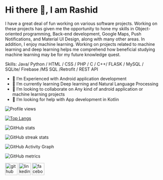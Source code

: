 # Hi there 👋, I am Rashid

I have a great deal of fun working on various software projects. Working on these projects has given me the opportunity to hone my skills in Object-oriented programming, Back-end development, Google Maps, Push Notifications, and Material UI Design, along with many other areas. In addition, I enjoy machine learning. Working on projects related to machine learning and deep learning helps me comprehend how beneficial studying machine learning may be for my future knowledge quest.

Skills: Java/ Python / HTML / CSS / PHP / C / C++/ FLASK / MySQL / SQLite/ Firebase /MS SQL /Retrofit / REST API

- 🔭 I’m Experienced with Android application development 
- 🌱 I’m currently learning Deep learning and Natural Language Processing 
- 👯 I’m looking to collaborate on Any kind of android application or machine learning projects 
- 🤔 I’m looking for help with App development in Kotlin 

![Profile views](https://gpvc.arturio.dev/Abrar1S) 

[![Top Langs](https://github-readme-stats.vercel.app/api/top-langs/?username=Abrar1S&layout=compact&theme=tokyonight)](https://github.com/anuraghazra/github-readme-stats)

![GitHub stats](https://github-readme-stats.vercel.app/api?username=Abrar1S&show_icons=true&theme=tokyonight)  

![GitHub streak stats](https://github-readme-streak-stats.herokuapp.com/?user=Abrar1S&theme=tokyonight)  

![GitHub Activity Graph](https://activity-graph.herokuapp.com/graph?username=Abrar1S&theme=react-dark)

![GitHub metrics](https://metrics.lecoq.io/Abrar1S)  

 

[<img src='https://cdn.jsdelivr.net/npm/simple-icons@3.0.1/icons/github.svg' alt='github' height='40'>](https://github.com/Abrar1S)  [<img src='https://cdn.jsdelivr.net/npm/simple-icons@3.0.1/icons/linkedin.svg' alt='linkedin' height='40'>](https://www.linkedin.com/in/rashid-abrar/)  [<img src='https://cdn.jsdelivr.net/npm/simple-icons@3.0.1/icons/facebook.svg' alt='facebook' height='40'>](https://www.facebook.com/rashid.ravie.50) 
